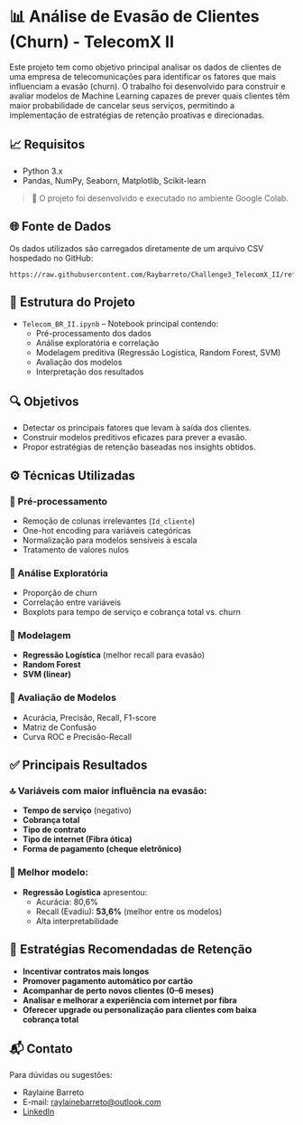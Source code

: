 # 📊 Análise de Evasão de Clientes (Churn) - TelecomX II

Este projeto tem como objetivo principal analisar os dados de clientes de uma empresa de telecomunicações para identificar os fatores que mais influenciam a evasão (churn). O trabalho foi desenvolvido para construir e avaliar modelos de Machine Learning capazes de prever quais clientes têm maior probabilidade de cancelar seus serviços, permitindo a implementação de estratégias de retenção proativas e direcionadas.

## 📈 Requisitos

- Python 3.x
- Pandas, NumPy, Seaborn, Matplotlib, Scikit-learn

> 📌 O projeto foi desenvolvido e executado no ambiente Google Colab.

## 🌐 Fonte de Dados
Os dados utilizados são carregados diretamente de um arquivo CSV hospedado no GitHub:

```
https://raw.githubusercontent.com/Raybarreto/Challenge3_TelecomX_II/refs/heads/main/dados_tratados.csv
```

## 📁 Estrutura do Projeto

- `Telecom_BR_II.ipynb` – Notebook principal contendo:
  - Pré-processamento dos dados
  - Análise exploratória e correlação
  - Modelagem preditiva (Regressão Logística, Random Forest, SVM)
  - Avaliação dos modelos
  - Interpretação dos resultados

## 🔍 Objetivos

- Detectar os principais fatores que levam à saída dos clientes.
- Construir modelos preditivos eficazes para prever a evasão.
- Propor estratégias de retenção baseadas nos insights obtidos.

## ⚙️ Técnicas Utilizadas

### 📌 Pré-processamento
- Remoção de colunas irrelevantes (`Id_cliente`)
- One-hot encoding para variáveis categóricas
- Normalização para modelos sensíveis à escala
- Tratamento de valores nulos

### 📌 Análise Exploratória
- Proporção de churn
- Correlação entre variáveis
- Boxplots para tempo de serviço e cobrança total vs. churn

### 📌 Modelagem
- **Regressão Logística** (melhor recall para evasão)
- **Random Forest**
- **SVM (linear)**

### 📌 Avaliação de Modelos
- Acurácia, Precisão, Recall, F1-score
- Matriz de Confusão
- Curva ROC e Precisão-Recall

## ✅ Principais Resultados

### 🔝 Variáveis com maior influência na evasão:
- **Tempo de serviço** (negativo)
- **Cobrança total**
- **Tipo de contrato**
- **Tipo de internet (Fibra ótica)**
- **Forma de pagamento (cheque eletrônico)**

### 🧠 Melhor modelo:
- **Regressão Logística** apresentou:
  - Acurácia: 80,6%
  - Recall (Evadiu): **53,6%** (melhor entre os modelos)
  - Alta interpretabilidade

## 🎯 Estratégias Recomendadas de Retenção

- **Incentivar contratos mais longos**
- **Promover pagamento automático por cartão**
- **Acompanhar de perto novos clientes (0–6 meses)**
- **Analisar e melhorar a experiência com internet por fibra**
- **Oferecer upgrade ou personalização para clientes com baixa cobrança total**


## 📬 Contato
Para dúvidas ou sugestões:
- Raylaine Barreto
- E-mail: raylainebarreto@outlook.com
- [LinkedIn](https://www.linkedin.com/in/raylaine-barreto)

